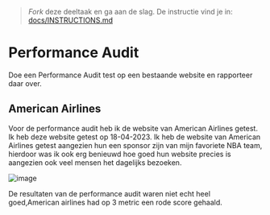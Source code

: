 > _Fork_ deze deeltaak en ga aan de slag. De instructie vind je in: [docs/INSTRUCTIONS.md](docs/INSTRUCTIONS.md)

# Performance Audit 

Doe een Performance Audit test op een bestaande website en rapporteer daar over.

## American Airlines

Voor de performance audit heb ik de website van American Airlines getest. Ik heb deze website getest op 18-04-2023. Ik heb de website van American Airlines getest aangezien hun een sponsor zijn van mijn favoriete NBA team, hierdoor was ik ook erg benieuwd hoe goed hun website precies is aangezien ook veel mensen het dagelijks bezoeken.

![image](https://user-images.githubusercontent.com/112856287/233574958-0d5d03ef-2173-4087-8d22-37fea938227f.png)

De resultaten van de performance audit waren niet echt heel goed,American airlines had op 3 metric een rode score gehaald.
